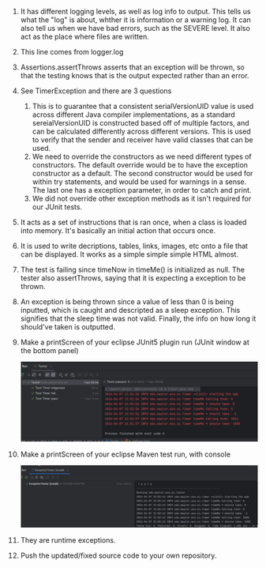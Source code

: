 1. It has different logging levels, as well as log info to output. This tells us what the "log" is about, whther it is information or a warning log. It can also tell us when we have bad errors, such as the SEVERE level. It also act as the place where files are written.
2. This line comes from logger.log
3. Assertions.assertThrows asserts that an exception will be thrown, so that the testing knows that is the output expected rather than an error.
4. See TimerException and there are 3 questions

   1. This is to guarantee that a consistent serialVersionUID value is used across different Java compiler implementations, as a standard sereialVersionUID is constructed based off of multiple factors, and can be calculated differently across different versions. This is used to verify that the sender and receiver have valid classes that can be used.
   2. We need to override the constructors as we need different types of constructors. The default override would be to have the exception  constructor as a default. The second constructor would be used for within try statements, and would be used for warnings in a sense. The last one has a exception parameter, in order to catch and print.
   3. We did not override other exception methods as it isn't required for our JUnit tests.
5. It acts as a set of instructions that is ran once, when a class is loaded into memory. It's basically an initial action that occurs once.
6. It is used to write decriptions, tables, links, images, etc onto a file that can be displayed. It works as a simple simple simple HTML almost.
7. The test is failing since timeNow in timeMe() is initialized as null. The tester also assertThrows, saying that it is expecting a exception to be thrown.
8. An exception is being thrown since a value of less than 0 is being inputted, which is caught and descripted as a sleep exception. This signifies that the sleep time was not valid. Finally, the info on how long it should've taken is outputted.
9. Make a printScreen of your eclipse JUnit5 plugin run (JUnit window at the bottom panel)

   ![image.png](assets/image.png)
10. Make a printScreen of your eclipse Maven test run, with console

    ![image.png](assets/image2.png)
11. They are runtime exceptions.
12. Push the updated/fixed source code to your own repository.
